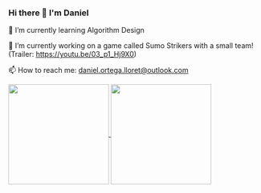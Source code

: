 ### Hi there 👋 I'm Daniel

<!--
**Daniel-Ortega-Lloret/Daniel-Ortega-Lloret** is a ✨ _special_ ✨ repository because its `README.md` (this file) appears on your GitHub profile.

Here are some ideas to get you started: -->
🌱 I’m currently learning Algorithm Design

🔭 I’m currently working on a game called Sumo Strikers with a small team! (Trailer: https://youtu.be/03_p1_Hj9X0)

📫 How to reach me: daniel.ortega.lloret@outlook.com

<!--

- 👯 I’m looking to collaborate on ...
- 🤔 I’m looking for help with ...
- 💬 Ask me about ...

- 😄 Pronouns: ...
- ⚡ Fun fact: ...
-->


<a href="https://github.com/Daniel-Ortega-Lloret/github-readme-stats">
  <img height=200 align="center" src="https://github-readme-stats.vercel.app/api?username=Daniel-Ortega-Lloret" />
</a>
<a href="https://github.com/Daniel-Ortega-Lloret/convoychat">
  <img height=200 align="center" src="https://github-readme-stats.vercel.app/api/top-langs?username=Daniel-Ortega-Lloret&layout=compact&langs_count=8&card_width=320" />
</a>


